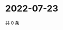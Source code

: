 # 2022-07-23

共 0 条

<!-- BEGIN WEIBO -->
<!-- 最后更新时间 Sat Jul 23 2022 21:26:52 GMT+0800 (China Standard Time) -->

<!-- END WEIBO -->
